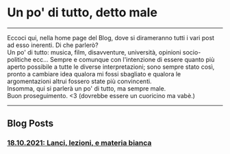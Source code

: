 # Un po' di tutto, detto male

---

Eccoci qui, nella home page del Blog, dove si dirameranno tutti i vari post ad esso inerenti. Di che parlerò?  
Un po' di tutto: musica, film, disavventure, università, opinioni socio-politiche ecc... Sempre e comunque con l'intenzione di essere quanto più aperto possibile a tutte le diverse interpretazioni; sono sempre stato così, pronto a cambiare idea qualora mi fossi sbagliato e qualora le argomentazioni altrui fossero state più convincenti.  
Insomma, qui si parlerà un po' di tutto, ma sempre male.  
Buon proseguimento. <3 (dovrebbe essere un cuoricino ma vabè.)

---

## Blog Posts

### [18.10.2021: Lanci, lezioni, e materia bianca](file:///home/fracchio/gemini/blog/articles/html/2021-10-18.html)
